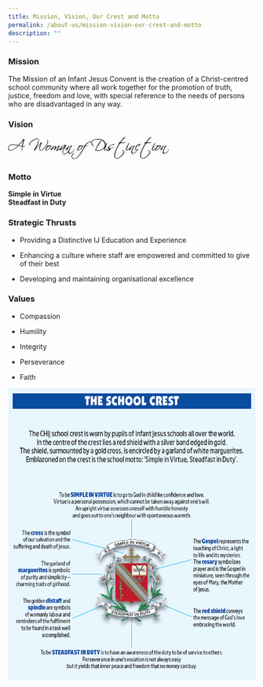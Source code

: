 ```yaml
---
title: Mission, Vision, Our Crest and Motto
permalink: /about-us/mission-vision-our-crest-and-motto
description: ""
---
```

### Mission

The Mission of an Infant Jesus Convent is the creation of a Christ-centred school community where all work together for the promotion of truth, justice, freedom and love, with special reference to the needs of persons who are disadvantaged in any way.

### Vision
![](/images/A%20Woman%20of%20Distinction.jpg)

### Motto

**Simple in Virtue**<br>
**Steadfast in Duty**

### Strategic Thrusts

*   Providing a Distinctive IJ Education and Experience  
    
*   Enhancing a culture where staff are empowered and committed to give of their best  
    
*   Developing and maintaining organisational excellence

### Values

*   Compassion  
    
*   Humility  
    
*   Integrity  
    
*   Perseverance  
    
*   Faith


![](/images/The%20School%20Crest.png)